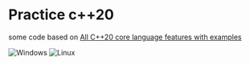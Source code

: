 # Practice c++20

some code based on [All C++20 core language features with examples](https://oleksandrkvl.github.io/2021/04/02/cpp-20-overview.html)

![Windows](https://github.com/maidamai0/cpp_20/actions/workflows/windows.yml/badge.svg)
![Linux](https://github.com/maidamai0/cpp_20/actions/workflows/linux.yml/badge.svg)
